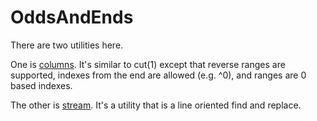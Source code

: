 # OddsAndEnds

There are two utilities here.

One is
[columns](https://github.com/brianmed/OddsAndEnds/blob/main/columns/README.md).
It's similar to cut(1) except that reverse ranges are supported, indexes from
the end are allowed (e.g. ^0), and ranges are 0 based indexes.

The other is
[stream](https://github.com/brianmed/OddsAndEnds/blob/main/stream/README.md).
It's a utility that is a line oriented find and replace.
